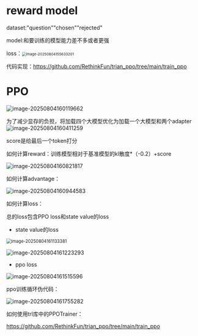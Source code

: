 # reward model

dataset:"question""chosen""rejected"

model:和要训练的模型能力差不多或者更强

loss：<img src="大模型强化学习PPO.assets/image-20250804155633201.png" alt="image-20250804155633201" style="zoom: 67%;" />

代码实现：https://github.com/RethinkFun/trian_ppo/tree/main/train_ppo



# PPO

![image-20250804160119662](大模型强化学习PPO.assets/image-20250804160119662.png)

为了减少显存的负担，将加载四个大模型优化为加载一个大模型和两个adapter![image-20250804160411259](大模型强化学习PPO.assets/image-20250804160411259.png)

score是给最后一个token打分

如何计算reward：训练模型相对于基准模型的kl散度*（-0.2）+score

![image-20250804160821817](大模型强化学习PPO.assets/image-20250804160821817.png)

如何计算advantage：

![image-20250804160944583](大模型强化学习PPO.assets/image-20250804160944583.png)

如何计算loss：

总的loss包含PPO loss和state value的loss

- state value的loss

<img src="大模型强化学习PPO.assets/image-20250804161133381.png" alt="image-20250804161133381" style="zoom:80%;" />

![image-20250804161223293](大模型强化学习PPO.assets/image-20250804161223293.png)

- ppo loss

![image-20250804161515596](大模型强化学习PPO.assets/image-20250804161515596.png)

ppo训练循环伪代码：

![image-20250804161755282](大模型强化学习PPO.assets/image-20250804161755282.png)

如何使用trl库中的PPOTrainer：

https://github.com/RethinkFun/trian_ppo/tree/main/train_ppo